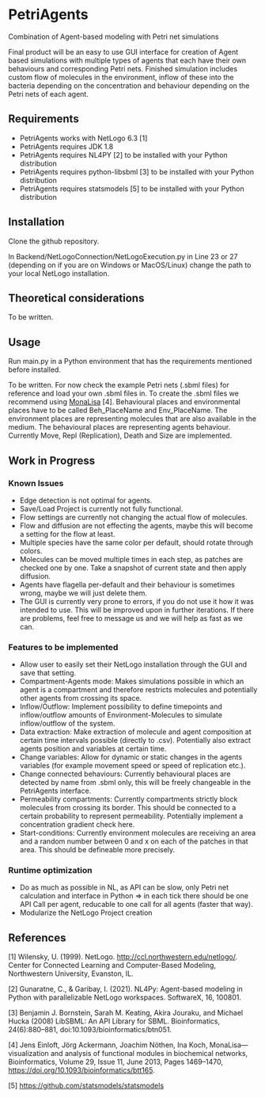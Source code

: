 # PetriAgents
Combination of Agent-based modeling with Petri net simulations 

Final product will be an easy to use GUI interface for creation of Agent based simulations with multiple types of agents that each have their own behaviours and corresponding Petri nets. Finished simulation includes custom flow of molecules in the environment, inflow of these into the bacteria depending on the concentration and behaviour depending on the Petri nets of each agent. 

## Requirements
- PetriAgents works with NetLogo 6.3 [1]
- PetriAgents requires JDK 1.8 
- PetriAgents requires NL4PY [2] to be installed with your Python distribution
- PetriAgents requires python-libsbml [3] to be installed with your Python distribution
- PetriAgents requires statsmodels [5] to be installed with your Python distribution

## Installation
Clone the github repository. 

In Backend/NetLogoConnection/NetLogoExecution.py in Line 23 or 27 (depending on if you are on Windows or MacOS/Linux) change the path to your local NetLogo installation.

## Theoretical considerations
To be written.

## Usage
Run main.py in a Python environment that has the requirements mentioned before installed.

To be written. For now check the example Petri nets (.sbml files) for reference and load your own .sbml files in. To create the .sbml files we recommend using [MonaLisa](https://github.com/MolBIFFM/MonaLisa) [4]. Behavioural places and environmental places have to be called Beh_PlaceName and Env_PlaceName. The environment places are representing molecules that are also available in the medium. The behavioural places are representing agents behaviour. Currently Move, Repl (Replication), Death and Size are implemented.



## Work in Progress

### Known Issues
- Edge detection is not optimal for agents.
- Save/Load Project is currently not fully functional.
- Flow settings are currently not changing the actual flow of molecules.
- Flow and diffusion are not effecting the agents, maybe this will become a setting for the flow at least.
- Multiple species have the same color per default, should rotate through colors.
- Molecules can be moved multiple times in each step, as patches are checked one by one. Take a snapshot of current state and then apply diffusion.
- Agents have flagella per-default and their behaviour is sometimes wrong, maybe we will just delete them.
- The GUI is currently very prone to errors, if you do not use it how it was intended to use. This will be improved upon in further iterations. If there are problems, feel free to message us and we will help as fast as we can.

### Features to be implemented
- Allow user to easily set their NetLogo installation through the GUI and save that setting.
- Compartment-Agents mode: Makes simulations possible in which an agent is a compartment and therefore restricts molecules and potentially other agents from crossing its space.
- Inflow/Outflow: Implement possibility to define timepoints and inflow/outflow amounts of Environment-Molecules to simulate inflow/outflow of the system.
- Data extraction: Make extraction of molecule and agent composition at certain time intervals possible (directly to .csv). Potentially also extract agents position and variables at certain time.
- Change variables: Allow for dynamic or static changes in the agents variables (for example movement speed or speed of replication etc.).
- Change connected behaviours: Currently behavioural places are detected by name from .sbml only, this will be freely changeable in the PetriAgents interface.
- Permeability compartments: Currently compartments strictly block molecules from crossing its border. This should be connected to a certain probability to represent permeability. Potentially implement a concentration gradient check here.
- Start-conditions: Currently environment molecules are receiving an area and a random number between 0 and x on each of the patches in that area. This should be defineable more precisely.


### Runtime optimization
- Do as much as possible in NL, as API can be slow, only Petri net calculation and interface in Python => in each tick there should be one API Call per agent, reducable to one call for all agents (faster that way).
- Modularize the NetLogo Project creation

## References

[1] Wilensky, U. (1999). NetLogo. http://ccl.northwestern.edu/netlogo/. Center for Connected Learning and Computer-Based Modeling, Northwestern University, Evanston, IL.

[2] Gunaratne, C., & Garibay, I. (2021). NL4Py: Agent-based modeling in Python with parallelizable NetLogo workspaces. SoftwareX, 16, 100801.

[3] Benjamin J. Bornstein, Sarah M. Keating, Akira Jouraku, and Michael Hucka (2008) LibSBML: An API Library for SBML. Bioinformatics, 24(6):880–881, doi:10.1093/bioinformatics/btn051.

[4] Jens Einloft, Jörg Ackermann, Joachim Nöthen, Ina Koch, MonaLisa—visualization and analysis of functional modules in biochemical networks, Bioinformatics, Volume 29, Issue 11, June 2013, Pages 1469–1470, https://doi.org/10.1093/bioinformatics/btt165.

[5] https://github.com/statsmodels/statsmodels
